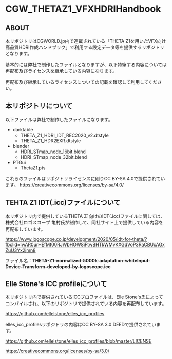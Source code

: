 # CGW_THETAZ1_VFXHDRIHandbook

## ABOUT

本リポジトリはCGWORLD.jp内で連載されている「THETA Z1を用いたVFX向け高品質HDRI作成ハンドブック」で利用する設定データ等を提供するリポジトリとなります。

基本的には弊社で制作したファイルとなりますが、以下特筆する内容については再配布及びライセンスを継承している内容になります。

再配布及び継承しているライセンスについての記載を確認して利用してください。

## 本リポジトリについて

以下ファイルは弊社で制作したファイルになります。

- darktable
  - THETA_Z1_HDRI_IDT_REC2020_v2.dtstyle
  - THETA_Z1_HDR2EXR.dtstyle
- blender
  - HDRI_STmap_node_16bit.blend
  - HDRI_STmap_node_32bit.blend
- PTGui
  - ThetaZ1.pts

これらのファイルはリポジトリライセンスに則りCC BY-SA 4.0で提供されています。
https://creativecommons.org/licenses/by-sa/4.0/


## TEHTA Z1 IDT(.icc)ファイルについて

本リポジトリ内で提供しているTHETA Z1向けのIDT(.icc)ファイルに関しては、株式会社ロゴスコープ 亀村氏が制作して、同社サイト上で提供している内容を再配布しています。

https://www.logoscope.co.jp/development/2020/05/idt-for-theta/?fbclid=IwAR0urHEfMt00RJWbHOW8iFtwBHTkWMvKXGdVoP3RaCBUcAGxZuU3Yx2jmn8

ファイル名：**THETA-Z1-normalized-5000k-adaptation-whiteInput-Device-Transform-developed-by-logoscope.icc**

## Elle Stone's ICC profileについて

本リポジトリ内で提供されているICCプロファイルは、Elle Stone's氏によってコンパイルされ、以下のリポジトリで提供されている内容を再配布しています。

https://github.com/ellelstone/elles_icc_profiles

elles_icc_profilesリポジトリの内容はCC BY-SA 3.0 DEEDで提供されています。

https://github.com/ellelstone/elles_icc_profiles/blob/master/LICENSE

https://creativecommons.org/licenses/by-sa/3.0/

